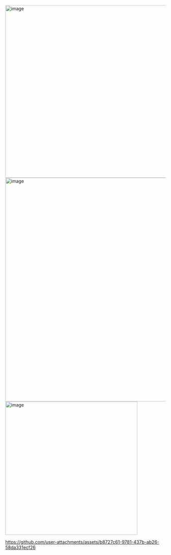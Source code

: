 <img width="753" height="541" alt="image" src="https://github.com/user-attachments/assets/e262e029-bd4f-4888-afb0-79534f940cb6" />

<img width="748" height="702" alt="image" src="https://github.com/user-attachments/assets/ff3e5320-f4a9-49b5-a0d7-5f91769553b6" />

<img width="415" height="418" alt="image" src="https://github.com/user-attachments/assets/7514af0b-356a-46b6-a675-645ba8756fe9" />


https://github.com/user-attachments/assets/b8727c61-9781-437b-ab26-58da331ecf26

